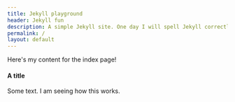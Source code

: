 ```yaml
---
title: Jekyll playground
header: Jekyll fun
description: A simple Jekyll site. One day I will spell Jekyll correctly on the first try.
permalink: /
layout: default
---
```



Here's my content for the index page!

#### A title

Some text. I am seeing how this works.
